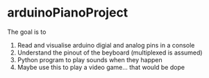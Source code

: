 # arduinoPianoProject

The goal is to 
  1. Read and visualise arduino digial and analog pins in a console
  2. Understand the pinout of the beyboard (multiplexed is assumed)
  3. Python program to play sounds when they happen
  4. Maybe use this to play a video game... that would be dope
